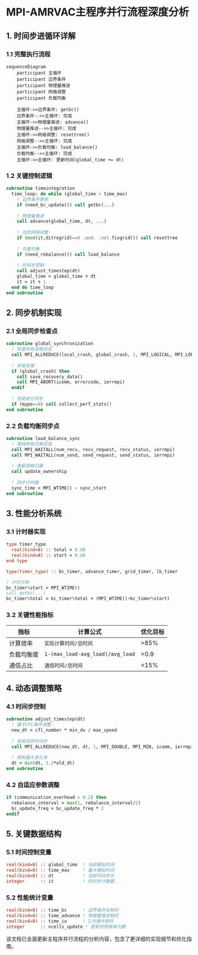 # MPI-AMRVAC主程序并行流程深度分析

## 1. 时间步进循环详解

### 1.1 完整执行流程
```mermaid
sequenceDiagram
    participant 主循环
    participant 边界条件
    participant 物理量推进
    participant 网格调整
    participant 负载均衡
    
    主循环->>边界条件: getbc()
    边界条件-->>主循环: 完成
    主循环->>物理量推进: advance()
    物理量推进-->>主循环: 完成
    主循环->>网格调整: resettree()
    网格调整-->>主循环: 完成
    主循环->>负载均衡: load_balance()
    负载均衡-->>主循环: 完成
    主循环->>主循环: 更新时间(global_time += dt)
```

### 1.2 关键控制逻辑
```fortran
subroutine timeintegration
  time_loop: do while (global_time < time_max)
    ! 边界条件更新
    if (need_bc_update()) call getbc(...)
    
    ! 物理量推进
    call advance(global_time, dt, ...)
    
    ! 动态网格调整
    if (mod(it,ditregrid)==0 .and. .not.fixgrid()) call resettree
    
    ! 负载均衡
    if (need_rebalance()) call load_balance
    
    ! 时间步控制
    call adjust_timestep(dt)
    global_time = global_time + dt
    it = it + 1
  end do time_loop
end subroutine
```

## 2. 同步机制实现

### 2.1 全局同步检查点
```fortran
subroutine global_synchronization
  ! 检查所有进程状态
  call MPI_ALLREDUCE(local_crash, global_crash, 1, MPI_LOGICAL, MPI_LOR, icomm, ierrmpi)
  
  ! 异常处理
  if (global_crash) then
    call save_recovery_data()
    call MPI_ABORT(icomm, errorcode, ierrmpi)
  endif
  
  ! 性能统计同步
  if (mype==0) call collect_perf_stats()
end subroutine
```

### 2.2 负载均衡同步点
```fortran
subroutine load_balance_sync
  ! 等待所有迁移完成
  call MPI_WAITALL(num_recv, recv_request, recv_status, ierrmpi)
  call MPI_WAITALL(num_send, send_request, send_status, ierrmpi)
  
  ! 更新网格归属
  call update_ownership
  
  ! 同步计时器
  sync_time = MPI_WTIME() - sync_start
end subroutine
```

## 3. 性能分析系统

### 3.1 计时器实现
```fortran
type timer_type
  real(kind=8) :: total = 0.d0
  real(kind=8) :: start = 0.d0
end type

type(timer_type) :: bc_timer, advance_timer, grid_timer, lb_timer

! 计时示例
bc_timer%start = MPI_WTIME()
call getbc(...)
bc_timer%total = bc_timer%total + (MPI_WTIME()-bc_timer%start)
```

### 3.2 关键性能指标
| 指标 | 计算公式 | 优化目标 |
|------|----------|----------|
| 计算效率 | `实际计算时间/总时间` | >85% |
| 负载均衡度 | `1-(max_load-avg_load)/avg_load` | >0.9 |
| 通信占比 | `通信时间/总时间` | <15% |

## 4. 动态调整策略

### 4.1 时间步控制
```fortran
subroutine adjust_timestep(dt)
  ! 基于CFL条件调整
  new_dt = cfl_number * min_dx / max_speed
  
  ! 全局同步时间步
  call MPI_ALLREDUCE(new_dt, dt, 1, MPI_DOUBLE, MPI_MIN, icomm, ierrmpi)
  
  ! 限制最大变化率
  dt = min(dt, 1.2*old_dt)
end subroutine
```

### 4.2 自适应参数调整
```fortran
if (communication_overhead > 0.2) then
  rebalance_interval = max(1, rebalance_interval/2)
  bc_update_freq = bc_update_freq * 2
endif
```

## 5. 关键数据结构

### 5.1 时间控制变量
```fortran
real(kind=8) :: global_time  ! 当前模拟时间
real(kind=8) :: time_max     ! 最大模拟时间
real(kind=8) :: dt           ! 当前时间步长
integer      :: it           ! 时间步计数器
```

### 5.2 性能统计变量
```fortran
real(kind=8) :: time_bc      ! 边界条件总耗时
real(kind=8) :: time_advance ! 物理量推进耗时
real(kind=8) :: time_io      ! I/O操作耗时
integer      :: ncells_update ! 更新的网格单元数
```

该文档已全面更新主程序并行流程的分析内容，包含了更详细的实现细节和优化指南。

